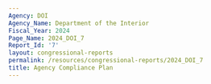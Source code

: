 ```yaml
---
Agency: DOI
Agency_Name: Department of the Interior
Fiscal_Year: 2024
Page_Name: 2024_DOI_7
Report_Id: '7'
layout: congressional-reports
permalink: /resources/congressional-reports/2024_DOI_7
title: Agency Compliance Plan
---
```

